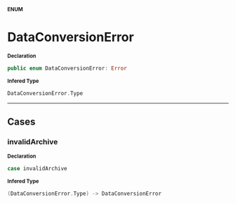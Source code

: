 <sub>**ENUM**</sub>
# DataConversionError

<sub>**Declaration**</sub>
```swift
public enum DataConversionError: Error
```

<sub>**Infered Type**</sub>
```swift
DataConversionError.Type
```



--------------------

## Cases
### invalidArchive

<sub>**Declaration**</sub>
```swift
case invalidArchive
```

<sub>**Infered Type**</sub>
```swift
(DataConversionError.Type) -> DataConversionError
```





